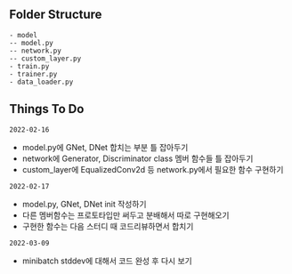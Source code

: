 ## Folder Structure

```
- model
-- model.py
-- network.py
-- custom_layer.py
- train.py
- trainer.py
- data_loader.py
```

## Things To Do

`2022-02-16`

- model.py에 GNet, DNet 합치는 부분 틀 잡아두기
- network에 Generator, Discriminator class 멤버 함수들 틀 잡아두기
- custom_layer에 EqualizedConv2d 등 network.py에서 필요한 함수 구현하기

`2022-02-17`

- model.py, GNet, DNet init 작성하기
- 다른 멤버함수는 프로토타입만 써두고 분배해서 따로 구현해오기
- 구현한 함수는 다음 스터디 때 코드리뷰하면서 합치기


`2022-03-09`
- minibatch stddev에 대해서 코드 완성 후 다시 보기